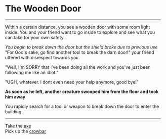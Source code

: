 # The Wooden Door

---

Within a certain distance, you see a wooden door with some room light inside. You and your friend want to go inside to explore and see what you can take for your own safety. 

_You begin to break down the door but the shield broke due to previous use_  
"For God's sake, go find another tool to break the darn door!" your friend uttered with disrespect towards you.  

"Well, I'm SORRY that I've been doing all the work and you've just been following me like an idiot."

"UGH, whatever. I dont even need your help anymore, good bye!"

**As soon as he left, another creature swooped him from the floor and took him away**  

You rapidly search for a tool or weapon to break down the door to enter the building.

---
Take the [axe](axe.md)  
Pick up the [crowbar](crowbar.md)
